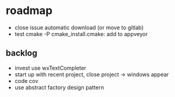 # roadmap
- close issue automatic download (or move to gitlab)
- test cmake -P cmake_install.cmake: add to appveyor

## backlog
- invest use wxTextCompleter
- start up with recent project, close project
  -> windows appear
- code cov
- use abstract factory design pattern
